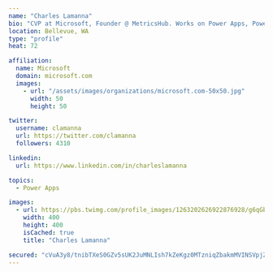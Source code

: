 ```yaml
---
name: "Charles Lamanna"
bio: "CVP at Microsoft, Founder @ MetricsHub. Works on Power Apps, Power Automate, Power Virtual Agent, Common Data Service and Dynamics 365."
location: Bellevue, WA
type: "profile"
heat: 72

affiliation:
  name: Microsoft
  domain: microsoft.com
  images:
    - url: "/assets/images/organizations/microsoft.com-50x50.jpg"
      width: 50
      height: 50

twitter:
  username: clamanna
  url: https://twitter.com/clamanna
  followers: 4310

linkedin:
  url: https://www.linkedin.com/in/charleslamanna

topics:
  - Power Apps

images:
  - url: https://pbs.twimg.com/profile_images/1263202626922876928/g6qGbHZ-_400x400.jpg
    width: 400
    height: 400
    isCached: true
    title: "Charles Lamanna"

secured: "cVuA3y8/tnibTXeS0GZv5sUK2JuMNLIsh7kZeKgz0MTzniqZbakmMVINSVpjZckxkgQfxJvqWvJABMy5lWW5+iAoeXqn/cFnvQU88CoirLTEXYx9LQYNhHitYjN7hgIJ6ki+6yS6mJxbPWW1BxS2BINITqbaXHoXuOAuKA1ut0+eLUZnRmioqMFJs6gugsV2pJrcLYtiwRM35XyZbmbLnjvuzuWLOaDKBQKZ8GYn9j8SjQveomfLmzSVHJh/srRqHexSFyCSqovV12c7nOCEaMJSV1a1ap7YKRuz69bUtEiMNDluP/GqPcTeDCo8fNEi9kYgYsbtSp+72Wpdfog2/mkIfAGb1PDYDpEjDnKfX2Lhp245Omr5UGhcfw4jN8+8uS0mqmer1376H4SY0VPCYhVXThu0DhHccqXCtSVCl50=;XonBWLLJ87HpK5OOWf0Fqw=="
---
```


